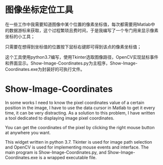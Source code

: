 # 图像坐标定位工具

在一些工作中我需要知道图像中某个位置的像素坐标值，每次都需要用Matlab中的数据游标来获取，这个过程繁琐且费时间，于是我编写了一个专门用来显示像素坐标的小工具；

只需要在想得到坐标值的位置按下鼠标右键即可得到该点的像素坐标值；

这个工具使用python3.7编写，使用Tkinter选取图像路径，OpenCV实现鼠标事件和界面显示。Show-Image-Coordinates.py为主程序，Show-Image-Coordinates.exe为封装好的可执行文件。

# Show-Image-Coordinates

In some works I need to know the pixel coordinates value of a certain position in the image, I have to use the data cursor in Matlab to get it every time, it can be very distracting. As a solution to this problem, I have written a tool dedicated to displaying image pixel coordinates. 

You can get the coordinates of the pixel by clicking the right mouse button at anywhere you want.

This widget written in python 3.7. Tkinter is used for image path selection and OpenCV is used for implementing mouse events and interface. The main program is Show-Image-Coordinates.py, and Show-Image-Coordinates.exe is a wrapped executable file.
